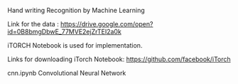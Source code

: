 Hand writing Recognition by Machine Learning 

Link for the data :
	https://drive.google.com/open?id=0B8bmgDbwE_77MVE2ejZrTEI2a0k

iTORCH Notebook is used for implementation.

Links for downloading iTorch Notebook:
	https://github.com/facebook/iTorch
	
cnn.ipynb 
	Convolutional Neural Network
	

	

	
